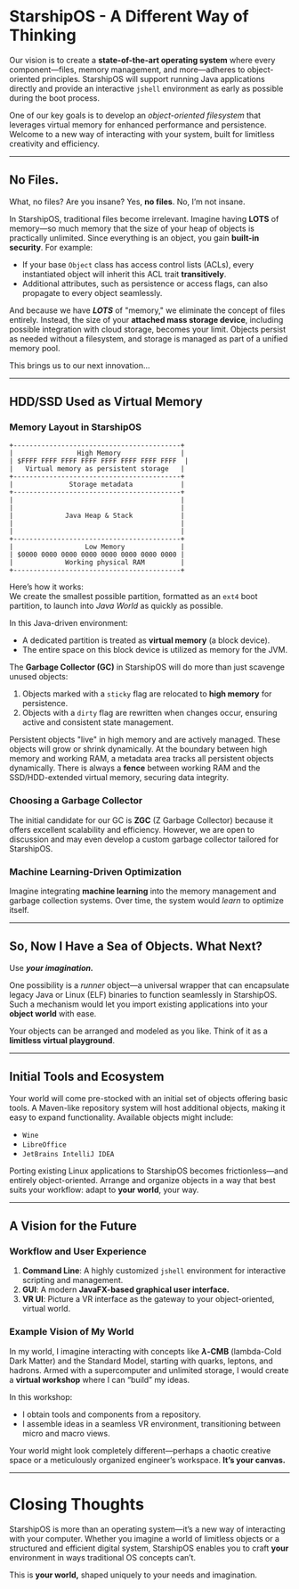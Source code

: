 # StarshipOS - A Different Way of Thinking

Our vision is to create a **state-of-the-art operating system** where every component—files, memory management, and more—adheres to object-oriented principles. StarshipOS will support running Java applications directly and provide an interactive `jshell` environment as early as possible during the boot process.

One of our key goals is to develop an *object-oriented filesystem* that leverages virtual memory for enhanced performance and persistence. Welcome to a new way of interacting with your system, built for limitless creativity and efficiency.

---

## No Files.
What, no files? Are you insane? Yes, **no files**. No, I’m not insane.

In StarshipOS, traditional files become irrelevant. Imagine having **LOTS** of memory—so much memory that the size of your heap of objects is practically unlimited. Since everything is an object, you gain **built-in security**. For example:

- If your base `Object` class has access control lists (ACLs), every instantiated object will inherit this ACL trait **transitively**.
- Additional attributes, such as persistence or access flags, can also propagate to every object seamlessly.

And because we have ***LOTS*** of "memory," we eliminate the concept of files entirely. Instead, the size of your **attached mass storage device**, including possible integration with cloud storage, becomes your limit. Objects persist as needed without a filesystem, and storage is managed as part of a unified memory pool.

This brings us to our next innovation...

---

## HDD/SSD Used as Virtual Memory

### Memory Layout in StarshipOS
```plaintext
+------------------------------------------+
|                High Memory               |
| $FFFF FFFF FFFF FFFF FFFF FFFF FFFF FFFF  |
|   Virtual memory as persistent storage   |     
+------------------------------------------+
|              Storage metadata            |
+------------------------------------------+
|                                          |
|                                          |
|             Java Heap & Stack            |
|                                          |
|                                          |
+------------------------------------------+
|                  Low Memory              |
| $0000 0000 0000 0000 0000 0000 0000 0000 |
|             Working physical RAM         | 
+------------------------------------------+
```

Here’s how it works:  
We create the smallest possible partition, formatted as an `ext4` boot partition, to launch into *Java World* as quickly as possible.

In this Java-driven environment:
- A dedicated partition is treated as **virtual memory** (a block device).
- The entire space on this block device is utilized as memory for the JVM.

The **Garbage Collector (GC)** in StarshipOS will do more than just scavenge unused objects:
1. Objects marked with a `sticky` flag are relocated to **high memory** for persistence.
2. Objects with a `dirty` flag are rewritten when changes occur, ensuring active and consistent state management.

Persistent objects "live" in high memory and are actively managed. These objects will grow or shrink dynamically. At the boundary between high memory and working RAM, a metadata area tracks all persistent objects dynamically. There is always a **fence** between working RAM and the SSD/HDD-extended virtual memory, securing data integrity.

### Choosing a Garbage Collector
The initial candidate for our GC is **ZGC** (Z Garbage Collector) because it offers excellent scalability and efficiency. However, we are open to discussion and may even develop a custom garbage collector tailored for StarshipOS.

### Machine Learning-Driven Optimization
Imagine integrating **machine learning** into the memory management and garbage collection systems. Over time, the system would *learn* to optimize itself.

---

## So, Now I Have a Sea of Objects. What Next?

Use ***your imagination.***

One possibility is a *runner* object—a universal wrapper that can encapsulate legacy Java or Linux (ELF) binaries to function seamlessly in StarshipOS. Such a mechanism would let you import existing applications into your **object world** with ease.

Your objects can be arranged and modeled as you like. Think of it as a **limitless virtual playground**.

---

## Initial Tools and Ecosystem

Your world will come pre-stocked with an initial set of objects offering basic tools. A Maven-like repository system will host additional objects, making it easy to expand functionality. Available objects might include:
- `Wine`
- `LibreOffice`
- `JetBrains IntelliJ IDEA`

Porting existing Linux applications to StarshipOS becomes frictionless—and entirely object-oriented. Arrange and organize objects in a way that best suits your workflow: adapt to **your world**, your way.

---

## A Vision for the Future

### Workflow and User Experience
1. **Command Line**: A highly customized `jshell` environment for interactive scripting and management.
2. **GUI**: A modern **JavaFX-based graphical user interface.**
3. **VR UI**: Picture a VR interface as the gateway to your object-oriented, virtual world.

### Example Vision of My World
In my world, I imagine interacting with concepts like **$\lambda$-CMB** (lambda-Cold Dark Matter) and the Standard Model, starting with quarks, leptons, and hadrons. Armed with a supercomputer and unlimited storage, I would create a **virtual workshop** where I can “build” my ideas.

In this workshop:
- I obtain tools and components from a repository.
- I assemble ideas in a seamless VR environment, transitioning between micro and macro views.

Your world might look completely different—perhaps a chaotic creative space or a meticulously organized engineer’s workspace. **It’s your canvas.**

---

# Closing Thoughts

StarshipOS is more than an operating system—it’s a new way of interacting with your computer. Whether you imagine a world of limitless objects or a structured and efficient digital system, StarshipOS enables you to craft **your** environment in ways traditional OS concepts can’t.

This is **your world,** shaped uniquely to your needs and imagination.
